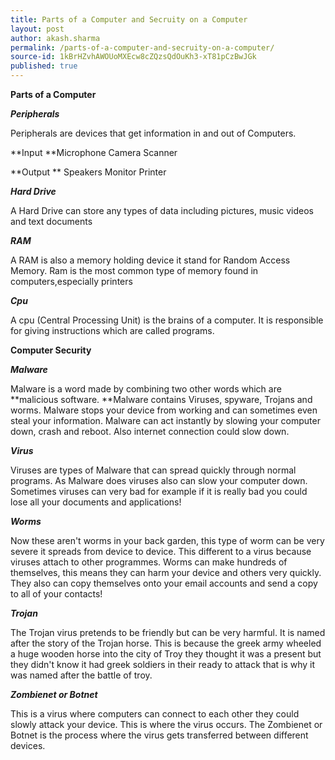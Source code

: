 ```yaml
---
title: Parts of a Computer and Secruity on a Computer
layout: post
author: akash.sharma
permalink: /parts-of-a-computer-and-secruity-on-a-computer/
source-id: 1kBrHZvhAWOUoMXEcw8cZQzsQdOuKh3-xT81pCzBwJGk
published: true
---
```

**Parts of a Computer**

**_Peripherals_**

Peripherals are devices that get information in and out of Computers.

**Input                            **Microphone                Camera                         Scanner

**Output **                        Speakers                      Monitor                          Printer

**_Hard Drive_**

A Hard Drive can store any types of data including pictures, music videos and text documents

**_RAM_**

A RAM is also a memory holding device it stand for Random Access Memory. Ram is the most common type of memory found in computers,especially printers

**_Cpu_**

A cpu (Central Processing Unit) is the brains of a computer. It is responsible for giving instructions which are called programs.

**Computer Security**

**_Malware_**

Malware is a word made by combining two other words which are **malicious software. **Malware contains Viruses, spyware, Trojans and worms.  Malware stops your device from working and can sometimes even steal your information. Malware can act instantly by slowing your computer down, crash and reboot. Also internet connection could slow down.

**_Virus_**

Viruses are types of Malware that can spread quickly through normal programs. As Malware does viruses also can slow your computer down. Sometimes viruses can very bad for example if it is really bad you could lose all your documents and applications!

**_Worms_**

Now these aren't worms in your back garden, this type of worm can be very severe it spreads from device to device. This different to a virus because viruses attach to other programmes. Worms can make hundreds of themselves, this means they can harm your device and others very quickly. They also can copy themselves onto your email accounts and send a copy to all of your contacts!

**_Trojan_**

The Trojan virus pretends to be friendly but can be very harmful. It is named after the story of the Trojan horse. This is because the greek army wheeled a huge wooden horse into the city of Troy they thought it was a present but they didn't know it had greek soldiers in their ready to attack that is why it was named after the battle of troy.

**_Zombienet or Botnet_**

This is a virus where computers can connect to each other they could slowly attack your device. This is where the virus occurs. The Zombienet or Botnet is the process where the virus gets transferred between different devices.


